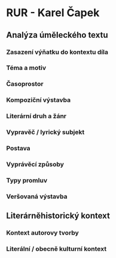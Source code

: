# RUR - Karel Čapek

## Analýza úměleckého textu

### Zasazení výňatku do kontextu díla

### Téma a motiv

### Časoprostor

### Kompoziční výstavba

### Literární druh a žánr

### Vypravěč / lyrický subjekt

### Postava

### Vyprávěcí způsoby

### Typy promluv

### Veršovaná výstavba

## Literárněhistorický kontext

### Kontext autorovy tvorby

### Literální / obecně kulturní kontext

